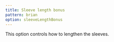```yaml
---
title: Sleeve length bonus
pattern: brian
option: sleeveLengthBonus
---
```


This option controls how to lengthen the sleeves.
